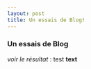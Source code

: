 ```yaml
---
layout: post
title: Un essais de Blog!
---
```

### Un essais de Blog

*voir le résultat* :
test **text**

